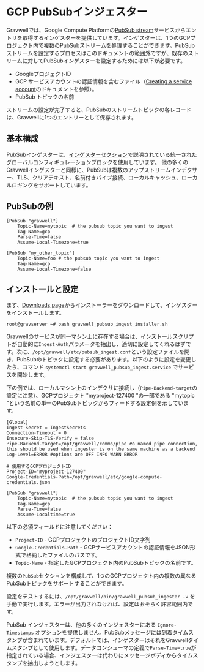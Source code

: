 # GCP PubSubインジェスター

Gravwellでは、Google Compute Platformの[PubSub stream](https://cloud.google.com/pubsub/)サービスからエントリを取得するインゲスターを提供しています。インゲスターは、1つのGCPプロジェクト内で複数のPubSubストリームを処理することができます。PubSubストリームを設定するプロセスはこのドキュメントの範囲外ですが、既存のストリームに対してPubSubインゲスターを設定するためには以下が必要です。

* GoogleプロジェクトID
* GCP サービスアカウントの認証情報を含むファイル（[Creating a service account](https://cloud.google.comauthentication/getting-started)のドキュメントを参照）。
* PubSub トピックの名前

ストリームの設定が完了すると、PubSubのストリームトピックの各レコードは、Gravwellに1つのエントリーとして保存されます。

## 基本構成

PubSubインゲスターは、[インゲスターセクション](#!ingesters/ingesters.md#Global_Configuration_Parameters)で説明されている統一されたグローバルコンフィギュレーションブロックを使用しています。 他の多くのGravwellインゲスターと同様に、PubSubは複数のアップストリームインデクサー、TLS、クリアテキスト、名前付きパイプ接続、ローカルキャッシュ、ローカルロギングをサポートしています。

## PubSubの例

```
[PubSub "gravwell"]
	Topic-Name=mytopic	# the pubsub topic you want to ingest
	Tag-Name=gcp
	Parse-Time=false
	Assume-Local-Timezone=true

[PubSub "my_other_topic"]
	Topic-Name=foo # the pubsub topic you want to ingest
	Tag-Name=gcp
	Assume-Local-Timezone=false
```

## インストールと設定

まず、[Downloads page](#!quickstart/downloads.md)からインストーラーをダウンロードして、インゲスターをインストールします。

```
root@gravserver ~# bash gravwell_pubsub_ingest_installer.sh
```

Gravwellのサービスが同一マシン上に存在する場合は、インストールスクリプトが自動的に`Ingest-Auth`パラメータを抽出し、適切に設定してくれるはずです。次に、`/opt/gravwell/etc/pubsub_ingest.conf`という設定ファイルを開き、PubSubのトピックに設定する必要があります。以下のように設定を変更したら、コマンド `systemctl start gravwell_pubsub_ingest.service` でサービスを開始します。

下の例では、ローカルマシン上のインデクサに接続し（`Pipe-Backend-target`の設定に注意）、GCPプロジェクト "myproject-127400 "の一部である "mytopic "という名前の単一のPubSubトピックからフィードする設定例を示しています。

```
[Global]
Ingest-Secret = IngestSecrets
Connection-Timeout = 0
Insecure-Skip-TLS-Verify = false
Pipe-Backend-target=/opt/gravwell/comms/pipe #a named pipe connection, this should be used when ingester is on the same machine as a backend
Log-Level=ERROR #options are OFF INFO WARN ERROR

# 使用するGCPプロジェクトID
Project-ID="myproject-127400"
Google-Credentials-Path=/opt/gravwell/etc/google-compute-credentials.json

[PubSub "gravwell"]
	Topic-Name=mytopic	# the pubsub topic you want to ingest
	Tag-Name=gcp
	Parse-Time=false
	Assume-Localtime=true
```

以下の必須フィールドに注意してください：

* `Project-ID` - GCPプロジェクトのプロジェクトID文字列
* `Google-Credentials-Path` - GCPサービスアカウントの認証情報をJSON形式で格納したファイルのパスです。
* `Topic-Name` - 指定したGCPプロジェクト内のPubSubトピックの名前です。

複数の`PubSub`セクションを構成して、1つのGCPプロジェクト内の複数の異なるPubSubトピックをサポートすることができます。

設定をテストするには、`/opt/gravwell/bin/gravwell_pubsub_ingester -v` を手動で実行します。エラーが出力されなければ、設定はおそらく許容範囲内です。

PubSub インジェスターは、他の多くのインジェスターにある `Ignore-Timestamps` オプションを提供しません。PubSubメッセージには到着タイムスタンプが含まれています。デフォルトでは、インゲスターはそれをGravwellタイムスタンプとして使用します。データコンシューマの定義で`Parse-Time=true`が指定されている場合、インジェスターは代わりにメッセージボディからタイムスタンプを抽出しようとします。


